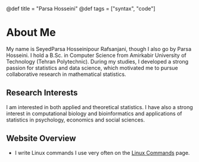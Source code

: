 @def title = "Parsa Hosseini"
@def tags = ["syntax", "code"]

# About Me

My name is SeyedParsa Hosseinipour Rafsanjani, though I also go by Parsa Hosseini.
I hold a B.Sc. in Computer Science from Amirkabir University of Technology (Tehran Polytechnic).
During my studies, I developed a strong passion for statistics and data science,
which motivated me to pursue collaborative research in mathematical statistics.

## Research Interests

I am interested in both applied and theoretical statistics.
I have also a strong interest in computational biology and bioinformatics
and applications of statistics in psychology, economics and social sciences.

## Website Overview

* I write Linux commands I use very often on the [Linux Commands](/menu1/) page.